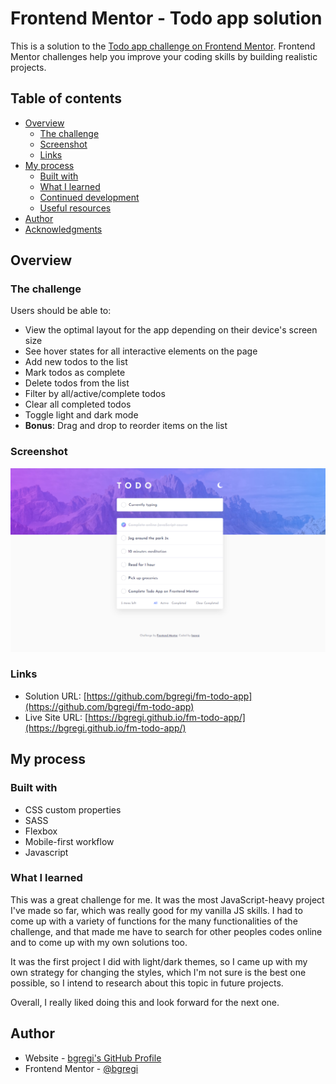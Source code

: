 # Frontend Mentor - Todo app solution

This is a solution to the [Todo app challenge on Frontend Mentor](https://www.frontendmentor.io/challenges/todo-app-Su1_KokOW). Frontend Mentor challenges help you improve your coding skills by building realistic projects. 

## Table of contents

- [Overview](#overview)
  - [The challenge](#the-challenge)
  - [Screenshot](#screenshot)
  - [Links](#links)
- [My process](#my-process)
  - [Built with](#built-with)
  - [What I learned](#what-i-learned)
  - [Continued development](#continued-development)
  - [Useful resources](#useful-resources)
- [Author](#author)
- [Acknowledgments](#acknowledgments)

## Overview

### The challenge

Users should be able to:

- View the optimal layout for the app depending on their device's screen size
- See hover states for all interactive elements on the page
- Add new todos to the list
- Mark todos as complete
- Delete todos from the list
- Filter by all/active/complete todos
- Clear all completed todos
- Toggle light and dark mode
- **Bonus**: Drag and drop to reorder items on the list

### Screenshot

![](./screenshot.png)

### Links

- Solution URL: [https://github.com/bgregi/fm-todo-app](https://github.com/bgregi/fm-todo-app)
- Live Site URL: [https://bgregi.github.io/fm-todo-app/](https://bgregi.github.io/fm-todo-app/)

## My process

### Built with

- CSS custom properties
- SASS
- Flexbox
- Mobile-first workflow
- Javascript

### What I learned

This was a great challenge for me. It was the most JavaScript-heavy project I've made so far, which was really good for my vanilla JS skills. I had to come up with a variety of functions for the many functionalities of the challenge, and that made me have to search for other peoples codes online and to come up with my own solutions too.

It was the first project I did with light/dark themes, so I came up with my own strategy for changing the styles, which I'm not sure is the best one possible, so I intend to research about this topic in future projects.

Overall, I really liked doing this and look forward for the next one.

## Author

- Website - [bgregi's GitHub Profile](https://github.com/bgregi)
- Frontend Mentor - [@bgregi](https://www.frontendmentor.io/profile/bgregi)
